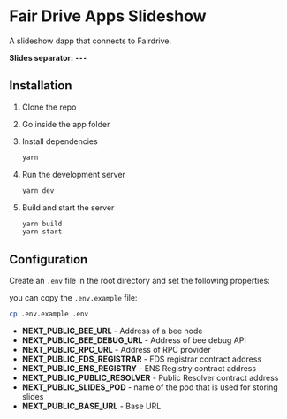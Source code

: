 # Fair Drive Apps Slideshow

A slideshow dapp that connects to Fairdrive.



**Slides separator: `---`**



## Installation

1. Clone the repo

2. Go inside the app folder

3. Install dependencies

   ```bash
   yarn
   ```

4. Run the development server

   ```bash
   yarn dev
   ```

5. Build and start the server

   ```bash
   yarn build
   yarn start
   ```

## Configuration

Create an `.env` file in the root directory and set the following properties:

you can copy the `.env.example` file:

```bash
cp .env.example .env
```

- **NEXT_PUBLIC_BEE_URL** - Address of a bee node
- **NEXT_PUBLIC_BEE_DEBUG_URL** - Address of bee debug API
- **NEXT_PUBLIC_RPC_URL** - Address of RPC provider
- **NEXT_PUBLIC_FDS_REGISTRAR** - FDS registrar contract address
- **NEXT_PUBLIC_ENS_REGISTRY** - ENS Registry contract address
- **NEXT_PUBLIC_PUBLIC_RESOLVER** - Public Resolver contract address
- **NEXT_PUBLIC_SLIDES_POD** - name of the pod that is used for storing slides
- **NEXT_PUBLIC_BASE_URL** - Base URL
